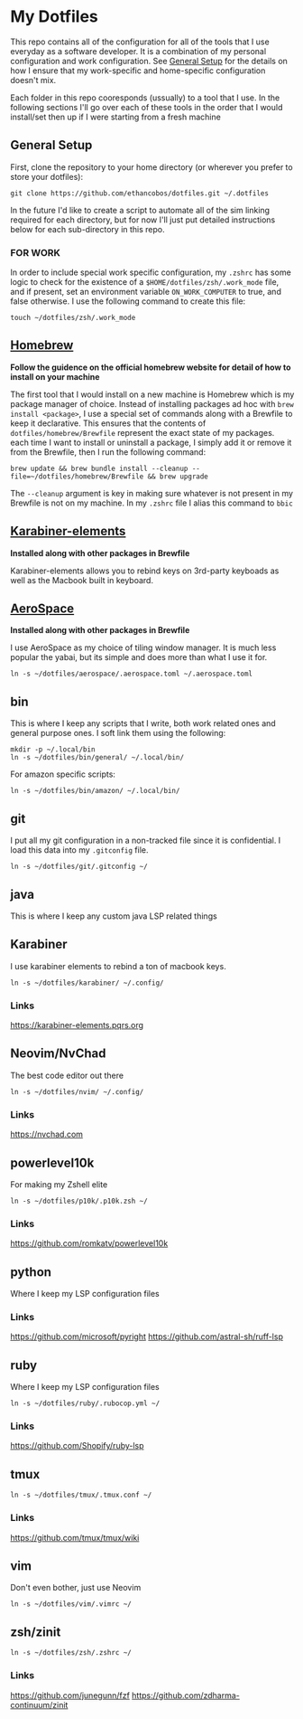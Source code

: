 # My Dotfiles

This repo contains all of the configuration for all of the tools that I use everyday as a software developer. It is a combination of my personal configuration and work configuration. See [General Setup](#general-setup) for the details on how I ensure that my work-specific and home-specific configuration doesn't mix.

Each folder in this repo cooresponds (ussually) to a tool that I use. In the following sections I'll go over each of these tools in the order that I would install/set then up if I were starting from a fresh machine

## General Setup

First, clone the repository to your home directory (or wherever you prefer to store your dotfiles):

    git clone https://github.com/ethancobos/dotfiles.git ~/.dotfiles

In the future I'd like to create a script to automate all of the sim linking required for each directory, but for now I'll just put detailed instructions below for each sub-directory in this repo.

### FOR WORK

In order to include special work specific configuration, my `.zshrc` has some logic to check for the existence of a `$HOME/dotfiles/zsh/.work_mode` file, and if present, set an environment variable `ON_WORK_COMPUTER` to true, and false otherwise. I use the following command to create this file:

    touch ~/dotfiles/zsh/.work_mode

## [Homebrew](https://brew.sh)

**Follow the guidence on the official homebrew website for detail of how to install on your machine**

The first tool that I would install on a new machine is Homebrew which is my package manager of choice. Instead of installing packages ad hoc with `brew install <package>`, I use a special set of commands along with a Brewfile to keep it declarative. This ensures that the contents of `dotfiles/homebrew/Brewfile` represent the exact state of my packages. each time I want to install or uninstall a package, I simply add it or remove it from the Brewfile, then I run the following command:

```
brew update && brew bundle install --cleanup --file=~/dotfiles/homebrew/Brewfile && brew upgrade
```

The `--cleanup` argument is key in making sure whatever is not present in my Brewfile is not on my machine. In my `.zshrc` file I alias this command to `bbic`

## [Karabiner-elements](https://karabiner-elements.pqrs.org/)

**Installed along with other packages in Brewfile**

Karabiner-elements allows you to rebind keys on 3rd-party keyboads as well as the Macbook built in keyboard.

## [AeroSpace](https://github.com/nikitabobko/AeroSpace)

**Installed along with other packages in Brewfile**

I use AeroSpace as my choice of tiling window manager. It is much less popular the yabai, but its simple and does more than what I use it for.

    ln -s ~/dotfiles/aerospace/.aerospace.toml ~/.aerospace.toml

## bin

This is where I keep any scripts that I write, both work related ones and general purpose ones. I soft link them using the following:

    mkdir -p ~/.local/bin
    ln -s ~/dotfiles/bin/general/ ~/.local/bin/

For amazon specific scripts:

    ln -s ~/dotfiles/bin/amazon/ ~/.local/bin/

## git

I put all my git configuration in a non-tracked file since it is confidential. I load this data into my `.gitconfig` file.

    ln -s ~/dotfiles/git/.gitconfig ~/
   
## java

This is where I keep any custom java LSP related things

## Karabiner

I use karabiner elements to rebind a ton of macbook keys.

    ln -s ~/dotfiles/karabiner/ ~/.config/  

### Links
https://karabiner-elements.pqrs.org

## Neovim/NvChad

The best code editor out there

    ln -s ~/dotfiles/nvim/ ~/.config/ 

### Links
https://nvchad.com

## powerlevel10k

For making my Zshell elite

    ln -s ~/dotfiles/p10k/.p10k.zsh ~/

### Links
https://github.com/romkatv/powerlevel10k

## python

Where I keep my LSP configuration files

### Links
https://github.com/microsoft/pyright
https://github.com/astral-sh/ruff-lsp

## ruby

Where I keep my LSP configuration files

    ln -s ~/dotfiles/ruby/.rubocop.yml ~/

### Links
https://github.com/Shopify/ruby-lsp

## tmux

    ln -s ~/dotfiles/tmux/.tmux.conf ~/

### Links
https://github.com/tmux/tmux/wiki

## vim

Don't even bother, just use Neovim

    ln -s ~/dotfiles/vim/.vimrc ~/
    

## zsh/zinit

    ln -s ~/dotfiles/zsh/.zshrc ~/

### Links
https://github.com/junegunn/fzf
https://github.com/zdharma-continuum/zinit
